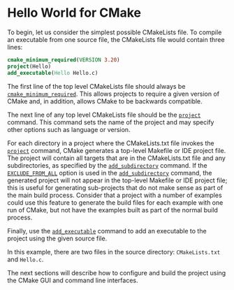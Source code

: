 # Hello World for CMake
To begin, let us consider the simplest possible CMakeLists file. To compile an executable from one source file, the CMakeLists file would contain three lines:
```cmake
cmake_minimum_required(VERSION 3.20)
project(Hello)
add_executable(Hello Hello.c)
```
The first line of the top level CMakeLists file should always be [`cmake_minimum_required`](https://cmake.org/cmake/help/latest/command/cmake_minimum_required.html#command:cmake_minimum_required). This allows projects to require a given version of CMake and, in addition, allows CMake to be backwards compatible.

The next line of any top level CMakeLists file should be the [`project`](https://cmake.org/cmake/help/latest/command/project.html#command:project) command. This command sets the name of the project and may specify other options such as language or version.

For each directory in a project where the CMakeLists.txt file invokes the [`project`](https://cmake.org/cmake/help/latest/command/project.html#command:project) command, CMake generates a top-level Makefile or IDE project file. The project will contain all targets that are in the CMakeLists.txt file and any subdirectories, as specified by the [`add_subdirectory`](https://cmake.org/cmake/help/latest/command/add_subdirectory.html#command:add_subdirectory) command. If the [`EXCLUDE_FROM_ALL`](https://cmake.org/cmake/help/latest/prop_dir/EXCLUDE_FROM_ALL.html#prop_dir:EXCLUDE_FROM_ALL) option is used in the [`add_subdirectory`](https://cmake.org/cmake/help/latest/command/add_subdirectory.html#command:add_subdirectory) command, the generated project will not appear in the top-level Makefile or IDE project file; this is useful for generating sub-projects that do not make sense as part of the main build process. Consider that a project with a number of examples could use this feature to generate the build files for each example with one run of CMake, but not have the examples built as part of the normal build process.

Finally, use the [`add_executable`](https://cmake.org/cmake/help/latest/command/add_executable.html#command:add_executable) command to add an executable to the project using the given source file.

In this example, there are two files in the source directory: `CMakeLists.txt` and `Hello.c`.

The next sections will describe how to configure and build the project using the CMake GUI and command line interfaces.
